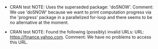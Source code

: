 * CRAN test NOTE: Uses the superseded package: 'doSNOW'. Comment: We use 'doSNOW' because we want to print computation progress via the 'progress' package in a parallelized for-loop and there seems to be no alternative at the moment.

* CRAN test NOTE: Found the following (possibly) invalid URLs: URL: https://finance.yahoo.com. Comment: We have no problems to access this URL.
